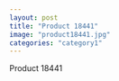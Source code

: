 ```yaml
---
layout: post
title: "Product 18441"
image: "product18441.jpg"
categories: "category1"
---
```

Product 18441
